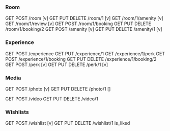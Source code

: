 ### Room

GET POST /room [v]
GET PUT DELETE /room/1 [v]
GET /room/1/amenity [v]
GET /room/1/review [v]
GET POST /room/1/booking
GET PUT DELETE /room/1/booking/2
GET POST /amenity [v]
GET PUT DELETE /amenity/1 [v]

### Experience

GET POST /experience
GET PUT /experience/1
GET /experience/1/perk
GET POST /experience/1/booking
GET PUT DELETE /experience/1/booking/2
GET POST /perk [v]
GET PUT DELETE /perk/1 [v]

### Media

GET POST /photo [v]
GET PUT DELETE /photo/1 []

GET POST /video
GET PUT DELETE /video/1

### Wishlists

GET POST /wishlist [v]
GET PUT DELETE /wishlist/1
is_liked
